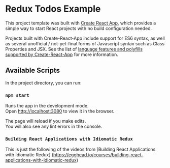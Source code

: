 # Redux Todos Example

This project template was built with [Create React App](https://github.com/facebookincubator/create-react-app), which provides a simple way to start React projects with no build configuration needed.

Projects built with Create-React-App include support for ES6 syntax, as well as several unofficial / not-yet-final forms of Javascript syntax such as Class Properties and JSX.  See the list of [language features and polyfills supported by Create-React-App](https://github.com/facebookincubator/create-react-app/blob/master/packages/react-scripts/template/README.md#supported-language-features-and-polyfills) for more information.

## Available Scripts

In the project directory, you can run:

### `npm start`

Runs the app in the development mode.<br>
Open [http://localhost:3080](http://localhost:3080) to view it in the browser.

The page will reload if you make edits.<br>
You will also see any lint errors in the console.

### `Building React Applications with Idiomatic Redux`

This is just the following of the videos from [Building React Applications with Idiomatic Redux] (https://egghead.io/courses/building-react-applications-with-idiomatic-redux)


